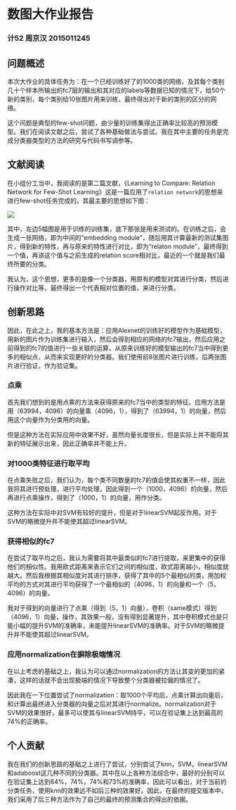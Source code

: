 # 数图大作业报告

### 计52 周京汉 2015011245

## 问题概述

本次大作业的具体任务为：在一个已经训练好了的1000类的网络，及其每个类别几十个样本所输出的fc7层的输出和其对应的labels等数据已知的情况下，给50个新的类别，每个类别给10张图片用来训练，最终得出对于新的类别的区分的网络。

这个问题是典型的few-shot问题，由少量的训练集得出正确率比较高的预测模型。我们在阅读文献之后，尝试了各种基础做法与尝试。我在其中主要的任务是完成分类器类型的方法的研究与代码书写调参等。

## 文献阅读

在小组分工当中，我阅读的是第二篇文献，《Learning to Compare: Relation Network for Few-Shot Learning》这是一篇应用了`relation network`的思想来进行few-shot任务完成的。其最主要的思想如下图：

![](/Users/mac/Desktop/university/CST/1718Spring/6_数字图像处理/hw/2/dip-few-shot-learning/report/zjh_1.jpeg)

其中，左边5幅图是用于训练的训练集，底下那张是用来测试的。在训练之后，会生成一张网络，即为中间的“embedding module”，随后用其计算最新的测试集图片，得到新的特性，再与原来的特性进行对比，即为“relaton module”，最终得到一个值，再讲这个值与之前生成的relation score相对比，最近的一个就是我们最终所要的分类。

我认为，这个思想，更多的是像一个分类器，用原有的模型对其进行分类，然后进行操作对比等，最终得出一个代表相对位置的值，来进行分类。

## 创新思路

因此，在此之上，我的基本方法是：应用Alexnet的训练好的模型作为基础模型，用新的图片作为训练集进行输入，然后会得到相应的网络的fc7输出，然后应用之前得到的fc7的值进行一些关联的运算，从原来训练好的模型输出的fc7当中得到更多的相似点，从而来实现更好的分类器。我们使用前8张图片进行训练，后两张图片进行验证，作为验证集。

### 点乘

首先我们想到的是用点乘的方法来获得原来的fc7当中的类型的特征。应用方法是用（63994，4096）的向量乘（4096，1），得到了（63994，1）的向量，然后用这个向量作为分类用的向量。

但是这种方法在实际应用中效果不好，虽然向量长度很长，但是实际上并不能将其新的特征展示出来，因此正确率并不能上升。

### 对1000类特征进行取平均

在点乘失败之后，我们认为，每个类不同数量的fc7的值会使其权重不一样，因此我将其进行预处理，进行平均处理，因此得到一个（1000，4096）的向量，然后再进行点乘操作，得到了（1000，1）的向量，用作分类。

这种方法在实际中对SVM有较好的提升，但是对于linearSVM起反作用。对于SVM的略微提升并不能使其超过linearSVM。

### 获得相似的fc7

在尝试了取平均之后，我认为需要将其中最类似的fc7进行提取，来更集中的获得他们的相似性。我用欧式距离来表示它们之间的相似度，欧式距离越小，相似度就越大。然后我根据其相似度对其进行排序，获得了其中的5个最相似的类，用加权平均的方式对其进行平均获得了一个最相似的（4096，1）的向量和一个（5，4096）的向量。

我对于得到的向量进行了点乘（得到（5，1）向量），卷积（same模式）得到（4096，1）向量，操作，其效果一般，没有得到显著提升，其中卷积模式也是只能小幅的提升SVM的准确率，未能提升linearSVM的准确率。对于SVM的略微提升并不能使其超过linearSVM。

### 应用normalization在摒除极端情况

在以上考虑的基础之上，我认为可以通过normalization的方法让其变的更加的紧凑，这样的话就不会出现极端的情况下导致整个分类器被拉偏的情况了。

因此我在一下位置尝试了normalization：取1000个平均后，点乘计算出向量后，和计算出最终进入分类器的向量之后对其进行normalize。normalization对于SVM的效果很好，最多可以使其与linearSVM持平，可以在验证集上达到最高的74%的正确率。

## 个人贡献

我在我们的创新思路的基础之上进行了尝试，分别尝试了knn，SVM，linearSVM和adaboost这几种不同的分类器。其中在以上各种方法综合中，最好的分别可以在验证集上达到64%，74%，74%和73%的准确率，因此可以看出，对于当前的分类任务，使用knn的效果远不如后三种的效果好。因此，在最终的提交版本中，我们采用了后三种方法作为了自己的最终的预测集合的得出的依据。

